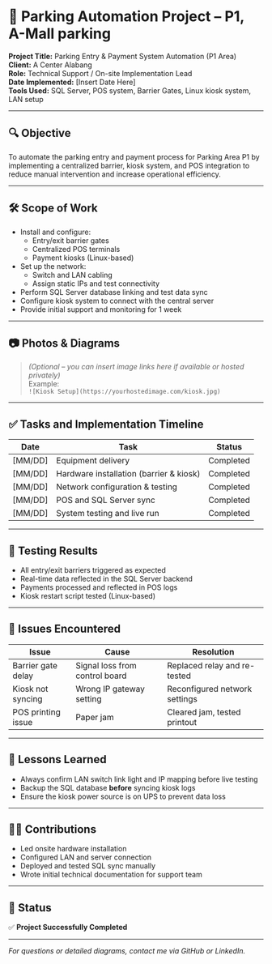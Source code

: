# 🚗 Parking Automation Project – P1, A-Mall parking 

**Project Title:** Parking Entry & Payment System Automation (P1 Area)  
**Client:** A Center Alabang  
**Role:** Technical Support / On-site Implementation Lead  
**Date Implemented:** [Insert Date Here]  
**Tools Used:** SQL Server, POS system, Barrier Gates, Linux kiosk system, LAN setup

---

## 🔍 Objective

To automate the parking entry and payment process for Parking Area P1 by implementing a centralized barrier, kiosk system, and POS integration to reduce manual intervention and increase operational efficiency.

---

## 🛠️ Scope of Work

- Install and configure:
  - Entry/exit barrier gates
  - Centralized POS terminals
  - Payment kiosks (Linux-based)
- Set up the network:
  - Switch and LAN cabling
  - Assign static IPs and test connectivity
- Perform SQL Server database linking and test data sync
- Configure kiosk system to connect with the central server
- Provide initial support and monitoring for 1 week

---

## 📷 Photos & Diagrams

> _(Optional – you can insert image links here if available or hosted privately)_  
> Example:  
> `![Kiosk Setup](https://yourhostedimage.com/kiosk.jpg)`

---

## ✅ Tasks and Implementation Timeline

| Date       | Task                          | Status     |
|------------|-------------------------------|------------|
| [MM/DD]    | Equipment delivery             | Completed  |
| [MM/DD]    | Hardware installation (barrier & kiosk) | Completed |
| [MM/DD]    | Network configuration & testing | Completed  |
| [MM/DD]    | POS and SQL Server sync        | Completed  |
| [MM/DD]    | System testing and live run    | Completed  |

---

## 🧪 Testing Results

- All entry/exit barriers triggered as expected
- Real-time data reflected in the SQL Server backend
- Payments processed and reflected in POS logs
- Kiosk restart script tested (Linux-based)

---

## 🧩 Issues Encountered

| Issue | Cause | Resolution |
|-------|-------|------------|
| Barrier gate delay | Signal loss from control board | Replaced relay and re-tested |
| Kiosk not syncing | Wrong IP gateway setting | Reconfigured network settings |
| POS printing issue | Paper jam | Cleared jam, tested printout |

---

## 📘 Lessons Learned

- Always confirm LAN switch link light and IP mapping before live testing
- Backup the SQL database **before** syncing kiosk logs
- Ensure the kiosk power source is on UPS to prevent data loss

---

## 👨‍💻 Contributions

- Led onsite hardware installation
- Configured LAN and server connection
- Deployed and tested SQL sync manually
- Wrote initial technical documentation for support team

---

## 📌 Status

✅ **Project Successfully Completed**

---

*For questions or detailed diagrams, contact me via GitHub or LinkedIn.*
